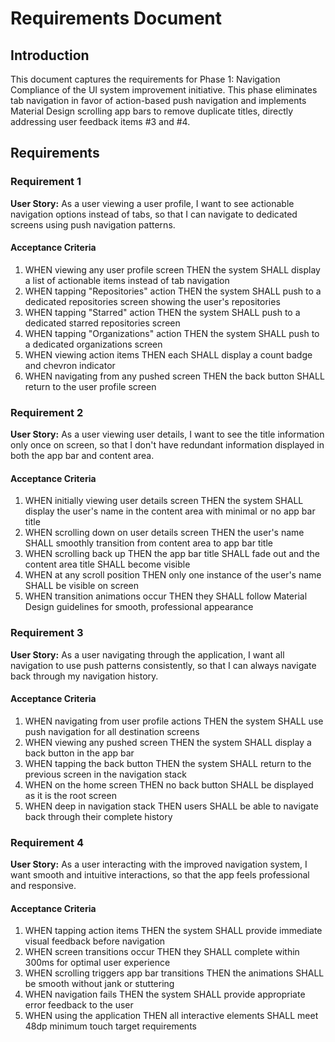 # Requirements Document

## Introduction

This document captures the requirements for Phase 1: Navigation Compliance of the UI system improvement initiative. This phase eliminates tab navigation in favor of action-based push navigation and implements Material Design scrolling app bars to remove duplicate titles, directly addressing user feedback items #3 and #4.

## Requirements

### Requirement 1

**User Story:** As a user viewing a user profile, I want to see actionable navigation options instead of tabs, so that I can navigate to dedicated screens using push navigation patterns.

#### Acceptance Criteria

1. WHEN viewing any user profile screen THEN the system SHALL display a list of actionable items instead of tab navigation
2. WHEN tapping "Repositories" action THEN the system SHALL push to a dedicated repositories screen showing the user's repositories
3. WHEN tapping "Starred" action THEN the system SHALL push to a dedicated starred repositories screen
4. WHEN tapping "Organizations" action THEN the system SHALL push to a dedicated organizations screen
5. WHEN viewing action items THEN each SHALL display a count badge and chevron indicator
6. WHEN navigating from any pushed screen THEN the back button SHALL return to the user profile screen

### Requirement 2

**User Story:** As a user viewing user details, I want to see the title information only once on screen, so that I don't have redundant information displayed in both the app bar and content area.

#### Acceptance Criteria

1. WHEN initially viewing user details screen THEN the system SHALL display the user's name in the content area with minimal or no app bar title
2. WHEN scrolling down on user details screen THEN the user's name SHALL smoothly transition from content area to app bar title
3. WHEN scrolling back up THEN the app bar title SHALL fade out and the content area title SHALL become visible
4. WHEN at any scroll position THEN only one instance of the user's name SHALL be visible on screen
5. WHEN transition animations occur THEN they SHALL follow Material Design guidelines for smooth, professional appearance

### Requirement 3

**User Story:** As a user navigating through the application, I want all navigation to use push patterns consistently, so that I can always navigate back through my navigation history.

#### Acceptance Criteria

1. WHEN navigating from user profile actions THEN the system SHALL use push navigation for all destination screens
2. WHEN viewing any pushed screen THEN the system SHALL display a back button in the app bar
3. WHEN tapping the back button THEN the system SHALL return to the previous screen in the navigation stack
4. WHEN on the home screen THEN no back button SHALL be displayed as it is the root screen
5. WHEN deep in navigation stack THEN users SHALL be able to navigate back through their complete history

### Requirement 4

**User Story:** As a user interacting with the improved navigation system, I want smooth and intuitive interactions, so that the app feels professional and responsive.

#### Acceptance Criteria

1. WHEN tapping action items THEN the system SHALL provide immediate visual feedback before navigation
2. WHEN screen transitions occur THEN they SHALL complete within 300ms for optimal user experience
3. WHEN scrolling triggers app bar transitions THEN the animations SHALL be smooth without jank or stuttering
4. WHEN navigation fails THEN the system SHALL provide appropriate error feedback to the user
5. WHEN using the application THEN all interactive elements SHALL meet 48dp minimum touch target requirements